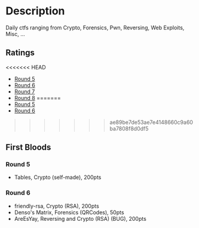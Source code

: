 # Description
Daily ctfs ranging from Crypto, Forensics, Pwn, Reversing, Web Exploits, Misc, ...

## Ratings
<<<<<<< HEAD
- [Round 5](https://github.com/cailllev/CyberSec_Public/blob/master/ctf/imaginary/Round5/README.md)
- [Round 6](https://github.com/cailllev/CyberSec_Public/blob/master/ctf/imaginary/Round6/README.md)
- [Round 7](https://github.com/cailllev/CyberSec_Public/blob/master/ctf/imaginary/Round7/README.md)
- [Round 8](https://github.com/cailllev/CyberSec_Public/blob/master/ctf/imaginary/Round8/README.md)
=======
- [Round 5](https://github.com/cailllev/CyberSec_Public/blob/main/ctf/imaginary/Round5/README.md)
- [Round 6](https://github.com/cailllev/CyberSec_Public/blob/main/ctf/imaginary/Round6/README.md)
>>>>>>> ae89be7de53ae7e4148660c9a60ba7808f8d0df5

## First Bloods
### Round 5
 - Tables, Crypto (self-made), 200pts
 
### Round 6
 - friendly-rsa, Crypto (RSA), 200pts
 - Denso's Matrix, Forensics (QRCodes), 50pts
 - AreEsYay, Reversing and Crypto (RSA) (BUG), 200pts
